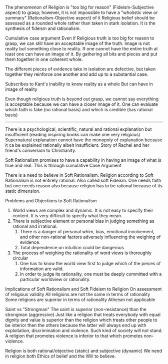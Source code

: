 The phenomenon of Religion is "too big for reason" (Fideism-Subjective aspect) to grasp; however, it is not impossible to have a "wholistic view or summary" (Rationalism-Objective aspect) of it
Religious belief should be assessed as a rounded whole rather than taken in stark isolation.
It is the synthesis of fideism and rationalism.

Cumulative case argument
Even if Religious truth is too big for reason to grasp, we can still have an acceptable image of the truth. Image is not reality but something close to reality. If one cannot have the entire truth at least one can have an image of it.
By gathering all bits and pieces and put them together in one coherent whole.

The different pieces of evidence take in isolation are defective, but taken together they reinforce one another and add up to a substantial case.

Subscribes to Kant's inability to know reality as a whole
But can have in image of reality

Even though religious truth is beyond out grasp, we cannot say everything is acceptable because we can have a closer image of it.
One can evaluate which faith is fake (no rational basis) and which is credible (has rational basis)

---

There is a psychological, scientific, natural and rational explanation but insufficient (reading inspiring books can make one very religious)
Supernatural explanation cannot have the monopoly of explanation because it ca be explained rationally albeit insufficient.
Story of Rachel and her friend's conversion to Christianity.

Soft Rationalism promises to have a capability in having an image of what is true and real.
This is through cumulative Case Argument

There is a need to believe in Soft Rationalism.
Religion according to Soft Rationalism is not entirely rational.
Also called soft Fideism.
One needs faith but one needs reason also because religion has to be rational because of its static dimension.

Problems and Objections to Soft Rationalism
1. World views are complex and dynamic. It is not easy to specify their content. It is very difficult to specify what they mean.
2. There is subjective element or personal bias in judging something as rational and irrational.
	1. There is a danger of personal whim, bias, emotional involvement, and other non-rational factors adversely influencing the weighing of evidence.
	2. Total dependence on intuition could be dangerous
3. The process of weighing the rationality of word views is thoroughly circular
	1. One has to know the world view first to judge which of the pieces of information are valid.
	2. In order to judge its rationality, one must be deeply committed with a particular worldview or rationality.

Implications of Soft Rationalism and Soft Fideism to Religion
On assessment of religious validity
All religions are not the same in terms of rationality
Some religions are superior in terms of rationality
Atheism not applicable

Saint vs "Strongman"
The saint is superior (non-resistance) than the strongman (aggressive)
Just like a religion that treats everybody with equal dignity and value is superior than the religion which treats other people to be interior then the others because the latter will always end up with exploitation, discrimination and violence. Such kind of society will not stand.
A religion that promotes violence is inferior to that which promotes non-violence.

Religion is both rational/objective (static) and subjective (dynamic)
We need in religion both Ethics of belief and the Will to believe.